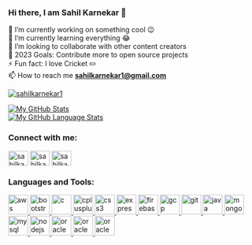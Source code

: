 ### Hi there, I am Sahil Karnekar 👋

🔭 I’m currently working on something cool 😉 <br />
🌱 I’m currently learning everything 😂<br />
👯 I’m looking to collaborate with other content creators<br />
🎯 2023 Goals: Contribute more to open source projects<br />
⚡ Fun fact: I love Cricket ✏️<br />
📫 How to reach me **sahilkarnekar1@gmail.com**

<p align="left"> <a href="https://github.com/ryo-ma/github-profile-trophy"><img src="https://github-profile-trophy.vercel.app/?username=sahilkarnekar1" alt="sahilkarnekar1" /></a> </p>

[![My GitHub Stats](https://github-readme-stats.vercel.app/api/?username=sahilkarnekar1&count_private=true&theme=tokyonight&showicons=true)]() <br /> 
[![My GitHub Language Stats](https://github-readme-stats.vercel.app/api/top-langs/?username=sahilkarnekar1&langs_count=5&theme=tokyonight)]() <br />


<h3 align="left">Connect with me:</h3>
<p align="left">
<a href="https://www.linkedin.com/in/sahil-karnekar-5823761bb/" target="blank"><img align="center" src="https://pbs.twimg.com/profile_images/1661161645857710081/6WtDIesg_400x400.png" alt="sahilkarnekar" height="30" width="40" /></a>
<a href="https://www.facebook.com/sahilkarnekar2002/" target="blank"><img align="center" src="https://pbs.twimg.com/profile_images/1646955748444852231/XGehZ_9v_400x400.jpg" alt="sahilkarnekar" height="30" width="40" /></a>
<a href="https://www.instagram.com/sahil_shadow_93/" target="blank"><img align="center" src="https://pbs.twimg.com/profile_images/1526231349354303489/3Bg-2ZsT_400x400.jpg" alt="sahilkarnekar" height="30" width="40" /></a>
</p>


<h3 align="left">Languages and Tools:</h3>
<p align="left"> 
  <a href="https://aws.amazon.com" target="_blank" rel="noreferrer"> 
    <img src="https://assets.intersystems.com/dims4/default/a9dad27/2147483647/strip/true/crop/780x422+0+0/resize/780x422!/quality/90/?url=http%3A%2F%2Finter-systems-brightspot.s3.amazonaws.com%2F26%2Fbd%2F6a6aa762425f87ad7d5c2fe65f8c%2Fawslogo-image.jpg" alt="aws" width="40" height="40"/> </a> 
  <a href="https://getbootstrap.com" target="_blank" rel="noreferrer"> 
    <img src="https://getbootstrap.com/docs/5.3/assets/brand/bootstrap-logo-shadow.png" alt="bootstrap" width="40" height="40"/> 
  </a> 
  <a href="https://www.cprogramming.com/" target="_blank" rel="noreferrer"> 
    <img src="https://contentstatic.techgig.com/photo/90325682.cms" alt="c" width="40" height="40"/> 
  </a> 
  <a href="https://www.w3schools.com/cpp/" target="_blank" rel="noreferrer"> 
    <img src="https://www.simplilearn.com/ice9/free_resources_article_thumb/What_is_CPP.jpg" alt="cplusplus" width="40" height="40"/> 
  </a> 
  <a href="https://www.w3schools.com/css/" target="_blank" rel="noreferrer"> 
    <img src="https://miro.medium.com/v2/resize:fit:792/1*lJ32Bl-lHWmNMUSiSq17gQ.png" alt="css3" width="40" height="40"/> 
  </a> 
   
  <a href="https://expressjs.com" target="_blank" rel="noreferrer"> 
    <img src="https://encrypted-tbn0.gstatic.com/images?q=tbn:ANd9GcSjFRKmezLru0Ip7MpINXqLeNgo5XrumCYSDw&usqp=CAU" alt="express" width="40" height="40"/> 
  </a> 
  <a href="https://firebase.google.com/" target="_blank" rel="noreferrer"> 
    <img src="https://www.vectorlogo.zone/logos/firebase/firebase-icon.svg" alt="firebase" width="40" height="40"/> 
  </a> 
  <a href="https://cloud.google.com" target="_blank" rel="noreferrer"> 
    <img src="https://www.vectorlogo.zone/logos/google_cloud/google_cloud-icon.svg" alt="gcp" width="40" height="40"/> 
  </a> 
  <a href="https://git-scm.com/" target="_blank" rel="noreferrer"> 
    <img src="https://www.vectorlogo.zone/logos/git-scm/git-scm-icon.svg" alt="git" width="40" height="40"/> 
  </a> 
  <a href="https://www.java.com" target="_blank" rel="noreferrer"> 
    <img src="https://encrypted-tbn0.gstatic.com/images?q=tbn:ANd9GcSfHLHT5zlLCc9PtJr_rQsOFbF16U33-nYtBw&usqp=CAU" alt="java" width="40" height="40"/> 
  </a> 
 
  <a href="https://www.mongodb.com/" target="_blank" rel="noreferrer"> 
    <img src="https://www.opc-router.de/wp-content/uploads/2021/03/mongodb_thumbnail.png" alt="mongodb" width="40" height="40"/> 
  </a> 
  <a href="https://www.mysql.com/" target="_blank" rel="noreferrer"> 
    <img src="https://pipedream.com/s.v0/app_1YMhwo/logo/orig" alt="mysql" width="40" height="40"/> 
  </a> 
  <a href="https://nodejs.org" target="_blank" rel="noreferrer"> 
    <img src="https://upload.wikimedia.org/wikipedia/commons/thumb/d/d9/Node.js_logo.svg/1200px-Node.js_logo.svg.png" alt="nodejs" width="40" height="40"/> 
  </a> 
  <a href="https://www.oracle.com/" target="_blank" rel="noreferrer"> 
    <img src="https://mma.prnewswire.com/media/467598/Oracle_Logo.jpg?p=facebook" alt="oracle" width="40" height="40"/> 
  </a> 
<a href="https://developer.android.com/" target="_blank" rel="noreferrer"> 
    <img src="https://storage.googleapis.com/gweb-uniblog-publish-prod/images/Android_symbol_green_2.2e16d0ba.fill-1440x810.png" alt="oracle" width="40" height="40"/> 
  </a> 
  <a href="https://www.python.org/" target="_blank" rel="noreferrer"> 
    <img src="https://assets.rbl.ms/33364099/origin.jpg" alt="oracle" width="40" height="40"/> 
  </a> 
  
</p>

